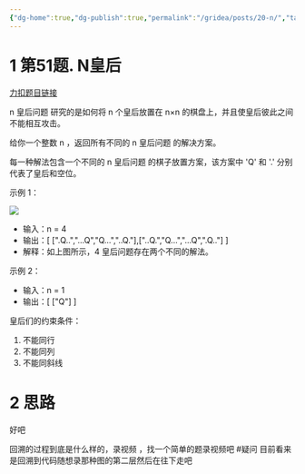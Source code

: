```yaml
---
{"dg-home":true,"dg-publish":true,"permalink":"/gridea/posts/20-n/","tags":"gardenEntry","dgHomeLink":true,"dgPassFrontmatter":true}
---
```



# 1 第51题. N皇后

[力扣题目链接](https://leetcode-cn.com/problems/n-queens/)

n 皇后问题 研究的是如何将 n 个皇后放置在 n×n 的棋盘上，并且使皇后彼此之间不能相互攻击。

给你一个整数 n ，返回所有不同的 n 皇后问题 的解决方案。

每一种解法包含一个不同的 n 皇后问题 的棋子放置方案，该方案中 'Q' 和 '.' 分别代表了皇后和空位。

示例 1：

![](https://code-thinking-1253855093.file.myqcloud.com/pics/20211020232201.png)

-   输入：n = 4
-   输出：[ [".Q..","...Q","Q...","..Q."],["..Q.","Q...","...Q",".Q.."] ]
-   解释：如上图所示，4 皇后问题存在两个不同的解法。

示例 2：

-   输入：n = 1
-   输出：[ ["Q"] ]

皇后们的约束条件：
1.  不能同行
2.  不能同列
3.  不能同斜线


# 2 思路

好吧

<style>
.container {font-family: sans-serif; text-align: center;}
.button-wrapper button {z-index: 1;height: 40px; width: 100px; margin: 10px;padding: 5px;}
.excalidraw .App-menu_top .buttonList { display: flex;}
.excalidraw-wrapper { height: 800px; margin: 50px; position: relative;}
:root[dir="ltr"] .excalidraw .layer-ui__wrapper .zen-mode-transition.App-menu_bottom--transition-left {transform: none;}
</style><script src="https://unpkg.com/react@17/umd/react.production.min.js"></script><script src="https://unpkg.com/react-dom@17/umd/react-dom.production.min.js"></script><script type="text/javascript" src="https://unpkg.com/@excalidraw/excalidraw/dist/excalidraw.production.min.js"></script><div id="20N皇后_2022-05-25_10.54.39.excalidraw.md1"></div><script>(function(){const InitialData={"type":"excalidraw","version":2,"source":"https://excalidraw.com","elements":[{"type":"text","version":230,"versionNonce":2017207016,"isDeleted":false,"id":"mpJn2ZKF","fillStyle":"hachure","strokeWidth":1,"strokeStyle":"solid","roughness":1,"opacity":100,"angle":0,"x":-153.78125,"y":385.53971354166674,"strokeColor":"#5c940d","backgroundColor":"transparent","width":627,"height":42,"seed":63735,"groupIds":[],"strokeSharpness":"sharp","boundElements":[],"updated":1653448696935,"link":null,"locked":false,"fontSize":14.806069428066037,"fontFamily":1,"text":"n 皇后问题 研究的是如何将 n 个皇后放置在 n×n 的棋盘上，并且使皇后彼此之间不能相互攻击\n3皇后无解","rawText":"n 皇后问题 研究的是如何将 n 个皇后放置在 n×n 的棋盘上，并且使皇后彼此之间不能相互攻击\n3皇后无解","baseline":37,"textAlign":"left","verticalAlign":"top","containerId":null,"originalText":"n 皇后问题 研究的是如何将 n 个皇后放置在 n×n 的棋盘上，并且使皇后彼此之间不能相互攻击\n3皇后无解"},{"type":"image","version":198,"versionNonce":1396301720,"isDeleted":false,"id":"yQNRJiYy6oKAliYlOg653","fillStyle":"hachure","strokeWidth":1,"strokeStyle":"solid","roughness":1,"opacity":100,"angle":0,"x":-120.65677654780586,"y":-64.23795572916657,"strokeColor":"transparent","backgroundColor":"transparent","width":526.3884943181818,"height":432.808317550505,"seed":959834008,"groupIds":[],"strokeSharpness":"round","boundElements":[],"updated":1653448696935,"link":null,"locked":false,"status":"pending","fileId":"75a4db99ba9aa89d4474fe6c131e1613e28952cb","scale":[1,1]},{"type":"text","version":433,"versionNonce":2106033640,"isDeleted":false,"id":"2zSeH7kq","fillStyle":"hachure","strokeWidth":1,"strokeStyle":"solid","roughness":1,"opacity":100,"angle":0,"x":89.40056818181796,"y":219.93927556818187,"strokeColor":"#5c940d","backgroundColor":"transparent","width":56,"height":16,"seed":249226648,"groupIds":[],"strokeSharpness":"sharp","boundElements":[],"updated":1653448696935,"link":null,"locked":false,"fontSize":11.003211454175904,"fontFamily":1,"text":"不能同斜线","rawText":"不能同斜线","baseline":12,"textAlign":"left","verticalAlign":"top","containerId":null,"originalText":"不能同斜线"},{"type":"text","version":304,"versionNonce":621423768,"isDeleted":false,"id":"NigxUcih","fillStyle":"hachure","strokeWidth":1,"strokeStyle":"solid","roughness":1,"opacity":100,"angle":0,"x":27.64559659090901,"y":220.41051136363632,"strokeColor":"#5c940d","backgroundColor":"transparent","width":44,"height":16,"seed":1643019496,"groupIds":[],"strokeSharpness":"sharp","boundElements":[],"updated":1653448696935,"link":null,"locked":false,"fontSize":10.716630863522154,"fontFamily":1,"text":"不能同列","rawText":"不能同列","baseline":12,"textAlign":"left","verticalAlign":"top","containerId":null,"originalText":"不能同列"},{"type":"image","version":580,"versionNonce":688888728,"isDeleted":false,"id":"An4nD0itU0w3m-CC7RmGX","fillStyle":"hachure","strokeWidth":1,"strokeStyle":"solid","roughness":1,"opacity":100,"angle":0,"x":-471.6441532877184,"y":485.46857032940983,"strokeColor":"transparent","backgroundColor":"transparent","width":729.3135707868483,"height":168.14017568946525,"seed":918042600,"groupIds":["vFyiywsz_RCtHtQpX1Z7O","5XrD2QlcNJ3PJ0ETQ1Afe"],"strokeSharpness":"round","boundElements":[],"updated":1653449901686,"link":null,"locked":false,"status":"pending","fileId":"23cbc380621063a7687e3ddac3ed116bbdd4e1a3","scale":[1,1]},{"type":"text","version":313,"versionNonce":1710983656,"isDeleted":false,"id":"Ki0h6og7","fillStyle":"hachure","strokeWidth":1,"strokeStyle":"solid","roughness":1,"opacity":100,"angle":0,"x":-292.94541674974005,"y":516.9622371748773,"strokeColor":"#a61e4d","backgroundColor":"transparent","width":12,"height":20,"seed":523004824,"groupIds":["vFyiywsz_RCtHtQpX1Z7O","5XrD2QlcNJ3PJ0ETQ1Afe"],"strokeSharpness":"sharp","boundElements":[],"updated":1653449901686,"link":null,"locked":false,"fontSize":15.51731001674146,"fontFamily":1,"text":"3","rawText":"3","baseline":14,"textAlign":"left","verticalAlign":"top","containerId":null,"originalText":"3"},{"type":"text","version":297,"versionNonce":818440344,"isDeleted":false,"id":"7N7J026G","fillStyle":"hachure","strokeWidth":1,"strokeStyle":"solid","roughness":1,"opacity":100,"angle":0,"x":-330.3418032655839,"y":517.6345069980454,"strokeColor":"#5c940d","backgroundColor":"transparent","width":9,"height":20,"seed":58612200,"groupIds":["vFyiywsz_RCtHtQpX1Z7O","5XrD2QlcNJ3PJ0ETQ1Afe"],"strokeSharpness":"sharp","boundElements":[],"updated":1653449901686,"link":null,"locked":false,"fontSize":15.517310016741458,"fontFamily":1,"text":"","rawText":"","baseline":14,"textAlign":"left","verticalAlign":"top","containerId":null,"originalText":""},{"type":"text","version":361,"versionNonce":1824656616,"isDeleted":false,"id":"3VOBIZio","fillStyle":"hachure","strokeWidth":1,"strokeStyle":"solid","roughness":1,"opacity":100,"angle":0,"x":-333.8023397323855,"y":514.8985892340847,"strokeColor":"#2b8a3e","backgroundColor":"transparent","width":12,"height":20,"seed":894055832,"groupIds":["vFyiywsz_RCtHtQpX1Z7O","5XrD2QlcNJ3PJ0ETQ1Afe"],"strokeSharpness":"sharp","boundElements":[],"updated":1653449901686,"link":null,"locked":false,"fontSize":15.51731001674146,"fontFamily":1,"text":"2","rawText":"2","baseline":14,"textAlign":"left","verticalAlign":"top","containerId":null,"originalText":"2"},{"type":"text","version":364,"versionNonce":1105171864,"isDeleted":false,"id":"VYyo8Rf6","fillStyle":"hachure","strokeWidth":1,"strokeStyle":"solid","roughness":1,"opacity":100,"angle":0,"x":-178.89924957591575,"y":516.9594819706841,"strokeColor":"#a61e4d","backgroundColor":"transparent","width":12,"height":20,"seed":1215948264,"groupIds":["vFyiywsz_RCtHtQpX1Z7O","5XrD2QlcNJ3PJ0ETQ1Afe"],"strokeSharpness":"sharp","boundElements":[],"updated":1653449901686,"link":null,"locked":false,"fontSize":15.51731001674146,"fontFamily":1,"text":"3","rawText":"3","baseline":14,"textAlign":"left","verticalAlign":"top","containerId":null,"originalText":"3"},{"type":"text","version":406,"versionNonce":2109747176,"isDeleted":false,"id":"CEDGUpIj","fillStyle":"hachure","strokeWidth":1,"strokeStyle":"solid","roughness":1,"opacity":100,"angle":0,"x":-224.52543101718663,"y":513.8157939861129,"strokeColor":"#2b8a3e","backgroundColor":"transparent","width":12,"height":20,"seed":1168841192,"groupIds":["vFyiywsz_RCtHtQpX1Z7O","5XrD2QlcNJ3PJ0ETQ1Afe"],"strokeSharpness":"sharp","boundElements":[],"updated":1653449901686,"link":null,"locked":false,"fontSize":15.51731001674146,"fontFamily":1,"text":"2","rawText":"2","baseline":14,"textAlign":"left","verticalAlign":"top","containerId":null,"originalText":"2"},{"type":"image","version":632,"versionNonce":1636377240,"isDeleted":false,"id":"eIQ0finV1-ed27QVHAsbn","fillStyle":"hachure","strokeWidth":1,"strokeStyle":"solid","roughness":1,"opacity":100,"angle":0,"x":-473.18421666617337,"y":628.789225131197,"strokeColor":"transparent","backgroundColor":"transparent","width":732.313988153367,"height":148.49700315332163,"seed":1082210200,"groupIds":["vFyiywsz_RCtHtQpX1Z7O","5XrD2QlcNJ3PJ0ETQ1Afe"],"strokeSharpness":"round","boundElements":[],"updated":1653449901686,"link":null,"locked":false,"status":"pending","fileId":"0208322b61112d2de31b2ec65df386a58024c3c3","scale":[1,1]},{"type":"text","version":383,"versionNonce":822211304,"isDeleted":false,"id":"TPBbxZQf","fillStyle":"hachure","strokeWidth":1,"strokeStyle":"solid","roughness":1,"opacity":100,"angle":0,"x":-306.10381277630626,"y":657.9490205512699,"strokeColor":"#a61e4d","backgroundColor":"transparent","width":12,"height":20,"seed":783691928,"groupIds":["vFyiywsz_RCtHtQpX1Z7O","5XrD2QlcNJ3PJ0ETQ1Afe"],"strokeSharpness":"sharp","boundElements":[],"updated":1653449901686,"link":null,"locked":false,"fontSize":15.51731001674146,"fontFamily":1,"text":"3","rawText":"3","baseline":14,"textAlign":"left","verticalAlign":"top","containerId":null,"originalText":"3"},{"type":"text","version":424,"versionNonce":1316556696,"isDeleted":false,"id":"rWq7M6mi","fillStyle":"hachure","strokeWidth":1,"strokeStyle":"solid","roughness":1,"opacity":100,"angle":0,"x":-194.55546780406996,"y":659.7369184723815,"strokeColor":"#a61e4d","backgroundColor":"transparent","width":12,"height":20,"seed":1475682200,"groupIds":["vFyiywsz_RCtHtQpX1Z7O","5XrD2QlcNJ3PJ0ETQ1Afe"],"strokeSharpness":"sharp","boundElements":[],"updated":1653449901686,"link":null,"locked":false,"fontSize":15.51731001674146,"fontFamily":1,"text":"3","rawText":"3","baseline":14,"textAlign":"left","verticalAlign":"top","containerId":null,"originalText":"3"},{"type":"text","version":457,"versionNonce":1024677352,"isDeleted":false,"id":"hBFei9sL","fillStyle":"hachure","strokeWidth":1,"strokeStyle":"solid","roughness":1,"opacity":100,"angle":0,"x":-237.8822017456714,"y":658.4337068889441,"strokeColor":"#d9480f","backgroundColor":"transparent","width":11,"height":20,"seed":2013567464,"groupIds":["vFyiywsz_RCtHtQpX1Z7O","5XrD2QlcNJ3PJ0ETQ1Afe"],"strokeSharpness":"sharp","boundElements":[],"updated":1653449901686,"link":null,"locked":false,"fontSize":15.517310016741462,"fontFamily":1,"text":"4","rawText":"4","baseline":14,"textAlign":"left","verticalAlign":"top","containerId":null,"originalText":"4"},{"type":"text","version":413,"versionNonce":1357077656,"isDeleted":false,"id":"teP1XfLG","fillStyle":"hachure","strokeWidth":1,"strokeStyle":"solid","roughness":1,"opacity":100,"angle":0,"x":-353.6836635909858,"y":658.9542108811303,"strokeColor":"#d9480f","backgroundColor":"transparent","width":12,"height":20,"seed":836237464,"groupIds":["vFyiywsz_RCtHtQpX1Z7O","5XrD2QlcNJ3PJ0ETQ1Afe"],"strokeSharpness":"sharp","boundElements":[],"updated":1653449901686,"link":null,"locked":false,"fontSize":15.51731001674146,"fontFamily":1,"text":"2","rawText":"2","baseline":14,"textAlign":"left","verticalAlign":"top","containerId":null,"originalText":"2"},{"type":"rectangle","version":414,"versionNonce":654334184,"isDeleted":false,"id":"QYPBl6Sc0xr1jXjpwJXdu","fillStyle":"hachure","strokeWidth":1,"strokeStyle":"solid","roughness":1,"opacity":100,"angle":0,"x":-374.70786700523183,"y":852.0118705068799,"strokeColor":"#5c940d","backgroundColor":"transparent","width":305.6331749077161,"height":178.23864472501256,"seed":1766437864,"groupIds":["-NPiIEh608_TOq9lqvzBY","5XrD2QlcNJ3PJ0ETQ1Afe"],"strokeSharpness":"sharp","boundElements":[],"updated":1653449901686,"link":null,"locked":false},{"type":"line","version":283,"versionNonce":175901080,"isDeleted":false,"id":"CjMgc02iP_DHWk_NMurOP","fillStyle":"hachure","strokeWidth":1,"strokeStyle":"solid","roughness":1,"opacity":100,"angle":0,"x":-370.41913127823454,"y":905.2830756110102,"strokeColor":"#5c940d","backgroundColor":"transparent","width":298.2036264368008,"height":1.3205979775835703,"seed":1393156584,"groupIds":["-NPiIEh608_TOq9lqvzBY","5XrD2QlcNJ3PJ0ETQ1Afe"],"strokeSharpness":"round","boundElements":[],"updated":1653449901686,"link":null,"locked":false,"startBinding":null,"endBinding":null,"lastCommittedPoint":null,"startArrowhead":null,"endArrowhead":null,"points":[[0,0],[298.2036264368008,1.3205979775835703]]},{"type":"line","version":365,"versionNonce":1918172136,"isDeleted":false,"id":"6ef1zj_Gr18pC7-mvv4Th","fillStyle":"hachure","strokeWidth":1,"strokeStyle":"solid","roughness":1,"opacity":100,"angle":0,"x":-300.15034994870456,"y":857.5978903598628,"strokeColor":"#5c940d","backgroundColor":"transparent","width":0.7816789831112428,"height":168.10721544491452,"seed":1404051688,"groupIds":["-NPiIEh608_TOq9lqvzBY","5XrD2QlcNJ3PJ0ETQ1Afe"],"strokeSharpness":"round","boundElements":[],"updated":1653449901686,"link":null,"locked":false,"startBinding":null,"endBinding":null,"lastCommittedPoint":null,"startArrowhead":null,"endArrowhead":null,"points":[[0,0],[0.7816789831112428,168.10721544491452]]},{"type":"text","version":312,"versionNonce":1182209688,"isDeleted":false,"id":"iDXOPlSi","fillStyle":"hachure","strokeWidth":1,"strokeStyle":"solid","roughness":1,"opacity":100,"angle":0,"x":-459.5724145833623,"y":871.4562800976723,"strokeColor":"#5c940d","backgroundColor":"transparent","width":71,"height":25,"seed":224921320,"groupIds":["-NPiIEh608_TOq9lqvzBY","5XrD2QlcNJ3PJ0ETQ1Afe"],"strokeSharpness":"sharp","boundElements":[],"updated":1653449901686,"link":null,"locked":false,"fontSize":20.01076541595276,"fontFamily":1,"text":"row = 1","rawText":"row = 1","baseline":18,"textAlign":"left","verticalAlign":"top","containerId":null,"originalText":"row = 1"},{"type":"text","version":430,"versionNonce":1360871144,"isDeleted":false,"id":"rIOjefhT","fillStyle":"hachure","strokeWidth":1,"strokeStyle":"solid","roughness":1,"opacity":100,"angle":0,"x":-370.8066204806016,"y":1040.0448468983736,"strokeColor":"#5c940d","backgroundColor":"transparent","width":53,"height":21,"seed":1753355928,"groupIds":["-NPiIEh608_TOq9lqvzBY","5XrD2QlcNJ3PJ0ETQ1Afe"],"strokeSharpness":"sharp","boundElements":[],"updated":1653449901686,"link":null,"locked":false,"fontSize":16.099133059184886,"fontFamily":1,"text":"col = 1","rawText":"col = 1","baseline":15,"textAlign":"left","verticalAlign":"top","containerId":null,"originalText":"col = 1"},{"type":"text","version":451,"versionNonce":1233683352,"isDeleted":false,"id":"XU8DEhR4","fillStyle":"hachure","strokeWidth":1,"strokeStyle":"solid","roughness":1,"opacity":100,"angle":0,"x":-293.5740196555724,"y":1042.162463409009,"strokeColor":"#5c940d","backgroundColor":"transparent","width":60,"height":21,"seed":306767080,"groupIds":["-NPiIEh608_TOq9lqvzBY","5XrD2QlcNJ3PJ0ETQ1Afe"],"strokeSharpness":"sharp","boundElements":[],"updated":1653449901686,"link":null,"locked":false,"fontSize":16.1120156276404,"fontFamily":1,"text":"col = 2","rawText":"col = 2","baseline":15,"textAlign":"left","verticalAlign":"top","containerId":null,"originalText":"col = 2"},{"type":"text","version":341,"versionNonce":1407525352,"isDeleted":false,"id":"d9WGRUQ3","fillStyle":"hachure","strokeWidth":1,"strokeStyle":"solid","roughness":1,"opacity":100,"angle":0,"x":-470.87465975171233,"y":922.662805519318,"strokeColor":"#5c940d","backgroundColor":"transparent","width":80,"height":25,"seed":1997460632,"groupIds":["-NPiIEh608_TOq9lqvzBY","5XrD2QlcNJ3PJ0ETQ1Afe"],"strokeSharpness":"sharp","boundElements":[],"updated":1653449901686,"link":null,"locked":false,"fontSize":20.010765415952765,"fontFamily":1,"text":"row = 2","rawText":"row = 2","baseline":18,"textAlign":"left","verticalAlign":"top","containerId":null,"originalText":"row = 2"},{"type":"line","version":447,"versionNonce":568610968,"isDeleted":false,"id":"BJTSg3WUIa9BhkG02p3Yz","fillStyle":"hachure","strokeWidth":1,"strokeStyle":"solid","roughness":1,"opacity":100,"angle":0,"x":-211.00385017299402,"y":860.0561056948302,"strokeColor":"#5c940d","backgroundColor":"transparent","width":3.173764585718409,"height":165.90407816501514,"seed":1675787752,"groupIds":["-NPiIEh608_TOq9lqvzBY","5XrD2QlcNJ3PJ0ETQ1Afe"],"strokeSharpness":"round","boundElements":[],"updated":1653449901686,"link":null,"locked":false,"startBinding":null,"endBinding":null,"lastCommittedPoint":null,"startArrowhead":null,"endArrowhead":null,"points":[[0,0],[-3.173764585718409,165.90407816501514]]},{"type":"line","version":430,"versionNonce":431531240,"isDeleted":false,"id":"k_qE190jLqElAK2ItToFj","fillStyle":"hachure","strokeWidth":1,"strokeStyle":"solid","roughness":1,"opacity":100,"angle":0,"x":-136.02851293499907,"y":860.602994436457,"strokeColor":"#5c940d","backgroundColor":"transparent","width":1.2401343090686827,"height":166.2666887023622,"seed":1369363352,"groupIds":["-NPiIEh608_TOq9lqvzBY","5XrD2QlcNJ3PJ0ETQ1Afe"],"strokeSharpness":"round","boundElements":[],"updated":1653449901686,"link":null,"locked":false,"startBinding":null,"endBinding":null,"lastCommittedPoint":null,"startArrowhead":null,"endArrowhead":null,"points":[[0,0],[1.2401343090686827,166.2666887023622]]},{"type":"line","version":338,"versionNonce":2000584088,"isDeleted":false,"id":"fHkVUpEL_hUczZKnAfdkn","fillStyle":"hachure","strokeWidth":1,"strokeStyle":"solid","roughness":1,"opacity":100,"angle":0,"x":-370.87335126364167,"y":951.1815066920756,"strokeColor":"#5c940d","backgroundColor":"transparent","width":298.2036264368008,"height":1.3205979775835703,"seed":367092888,"groupIds":["-NPiIEh608_TOq9lqvzBY","5XrD2QlcNJ3PJ0ETQ1Afe"],"strokeSharpness":"round","boundElements":[],"updated":1653449901686,"link":null,"locked":false,"startBinding":null,"endBinding":null,"lastCommittedPoint":null,"startArrowhead":null,"endArrowhead":null,"points":[[0,0],[298.2036264368008,1.3205979775835703]]},{"type":"line","version":377,"versionNonce":2344936,"isDeleted":false,"id":"rk-GExv4eL5rt1O0gF2oA","fillStyle":"hachure","strokeWidth":1,"strokeStyle":"solid","roughness":1,"opacity":100,"angle":0,"x":-371.54200969956867,"y":992.2511344074,"strokeColor":"#5c940d","backgroundColor":"transparent","width":298.2036264368008,"height":1.3205979775835703,"seed":1484623080,"groupIds":["-NPiIEh608_TOq9lqvzBY","5XrD2QlcNJ3PJ0ETQ1Afe"],"strokeSharpness":"round","boundElements":[],"updated":1653449901686,"link":null,"locked":false,"startBinding":null,"endBinding":null,"lastCommittedPoint":null,"startArrowhead":null,"endArrowhead":null,"points":[[0,0],[298.2036264368008,1.3205979775835703]]},{"type":"text","version":122,"versionNonce":1523255960,"isDeleted":false,"id":"L66Fs0Gm","fillStyle":"hachure","strokeWidth":1,"strokeStyle":"solid","roughness":1,"opacity":100,"angle":0,"x":-183.08193020640135,"y":962.0619608051727,"strokeColor":"#a61e4d","backgroundColor":"transparent","width":34,"height":25,"seed":970925288,"groupIds":["-NPiIEh608_TOq9lqvzBY","5XrD2QlcNJ3PJ0ETQ1Afe"],"strokeSharpness":"sharp","boundElements":[],"updated":1653449901686,"link":null,"locked":false,"fontSize":20.010765415952775,"fontFamily":1,"text":"3,3","rawText":"3,3","baseline":18,"textAlign":"left","verticalAlign":"top","containerId":null,"originalText":"3,3"},{"type":"text","version":112,"versionNonce":1395821288,"isDeleted":false,"id":"McaOt079","fillStyle":"hachure","strokeWidth":1,"strokeStyle":"solid","roughness":1,"opacity":100,"angle":0,"x":-260.962370086978,"y":917.0377386192788,"strokeColor":"#2b8a3e","backgroundColor":"transparent","width":35,"height":25,"seed":703399400,"groupIds":["-NPiIEh608_TOq9lqvzBY","5XrD2QlcNJ3PJ0ETQ1Afe"],"strokeSharpness":"sharp","boundElements":[],"updated":1653449901686,"link":null,"locked":false,"fontSize":20.010765415952765,"fontFamily":1,"text":"2,2","rawText":"2,2","baseline":18,"textAlign":"left","verticalAlign":"top","containerId":null,"originalText":"2,2"},{"type":"text","version":112,"versionNonce":389937048,"isDeleted":false,"id":"2j1mpUxN","fillStyle":"hachure","strokeWidth":1,"strokeStyle":"solid","roughness":1,"opacity":100,"angle":0,"x":-105.87893811334396,"y":917.0377386192797,"strokeColor":"#d9480f","backgroundColor":"transparent","width":33,"height":25,"seed":1777692824,"groupIds":["-NPiIEh608_TOq9lqvzBY","5XrD2QlcNJ3PJ0ETQ1Afe"],"strokeSharpness":"sharp","boundElements":[],"updated":1653449901686,"link":null,"locked":false,"fontSize":20.010765415952765,"fontFamily":1,"text":"2,4","rawText":"2,4","baseline":18,"textAlign":"left","verticalAlign":"top","containerId":null,"originalText":"2,4"},{"type":"line","version":283,"versionNonce":2104552936,"isDeleted":false,"id":"fMugQeb5uqCAPP9p9kLLW","fillStyle":"hachure","strokeWidth":1,"strokeStyle":"solid","roughness":1,"opacity":100,"angle":0,"x":-379.36342828230795,"y":848.1216656069604,"strokeColor":"#2b8a3e","backgroundColor":"transparent","width":433.1008386583903,"height":258.0880652817267,"seed":891991784,"groupIds":["-NPiIEh608_TOq9lqvzBY","5XrD2QlcNJ3PJ0ETQ1Afe"],"strokeSharpness":"round","boundElements":[],"updated":1653449901686,"link":null,"locked":false,"startBinding":null,"endBinding":null,"lastCommittedPoint":null,"startArrowhead":null,"endArrowhead":null,"points":[[0,0],[433.1008386583903,258.0880652817267]]},{"type":"line","version":274,"versionNonce":13321368,"isDeleted":false,"id":"0qOLDK41E90T2ZzZnZI6P","fillStyle":"hachure","strokeWidth":1,"strokeStyle":"solid","roughness":1,"opacity":100,"angle":0,"x":-43.28524962295592,"y":894.2202921200927,"strokeColor":"#d9480f","backgroundColor":"transparent","width":273.17475496911436,"height":150.3793974950568,"seed":864250520,"groupIds":["-NPiIEh608_TOq9lqvzBY","5XrD2QlcNJ3PJ0ETQ1Afe"],"strokeSharpness":"round","boundElements":[],"updated":1653449901686,"link":null,"locked":false,"startBinding":null,"endBinding":null,"lastCommittedPoint":null,"startArrowhead":null,"endArrowhead":null,"points":[[0,0],[-273.17475496911436,150.3793974950568]]},{"type":"text","version":120,"versionNonce":938143976,"isDeleted":false,"id":"12x4zPfk","fillStyle":"hachure","strokeWidth":1,"strokeStyle":"solid","roughness":1,"opacity":100,"angle":0,"x":-60.522505954724465,"y":871.2448737513923,"strokeColor":"#d9480f","backgroundColor":"transparent","width":41,"height":25,"seed":923297512,"groupIds":["-NPiIEh608_TOq9lqvzBY","5XrD2QlcNJ3PJ0ETQ1Afe"],"strokeSharpness":"sharp","boundElements":[],"updated":1653449901686,"link":null,"locked":false,"fontSize":20.01076541595276,"fontFamily":1,"text":"135°","rawText":"135°","baseline":18,"textAlign":"left","verticalAlign":"top","containerId":null,"originalText":"135°"},{"type":"text","version":81,"versionNonce":1160180120,"isDeleted":false,"id":"6mVNR7bw","fillStyle":"hachure","strokeWidth":1,"strokeStyle":"solid","roughness":1,"opacity":100,"angle":0,"x":-390.79275455447316,"y":825.4736197775758,"strokeColor":"#2b8a3e","backgroundColor":"transparent","width":35,"height":25,"seed":933464040,"groupIds":["-NPiIEh608_TOq9lqvzBY","5XrD2QlcNJ3PJ0ETQ1Afe"],"strokeSharpness":"sharp","boundElements":[],"updated":1653449901686,"link":null,"locked":false,"fontSize":20,"fontFamily":1,"text":"45°","rawText":"45°","baseline":18,"textAlign":"left","verticalAlign":"top","containerId":null,"originalText":"45°"},{"type":"text","version":285,"versionNonce":975999976,"isDeleted":false,"id":"lUv5OfF2","fillStyle":"hachure","strokeWidth":1,"strokeStyle":"solid","roughness":1,"opacity":100,"angle":0,"x":-41.13129622113968,"y":939.8095572775761,"strokeColor":"#000000","backgroundColor":"transparent","width":400,"height":57,"seed":650358424,"groupIds":["-NPiIEh608_TOq9lqvzBY","5XrD2QlcNJ3PJ0ETQ1Afe"],"strokeSharpness":"sharp","boundElements":[],"updated":1653449901686,"link":null,"locked":false,"fontSize":20,"fontFamily":1,"text":"只检查上一层的就行，因为开始填充每一层，\n只用考虑上一层，下一层也是这样","rawText":"只检查上一层的就行，因为开始填充每一层，\n只用考虑上一层，下一层也是这样","baseline":50,"textAlign":"left","verticalAlign":"top","containerId":null,"originalText":"只检查上一层的就行，因为开始填充每一层，\n只用考虑上一层，下一层也是这样"},{"type":"text","version":54,"versionNonce":998571672,"isDeleted":false,"id":"fGkdhCOi","fillStyle":"hachure","strokeWidth":1,"strokeStyle":"solid","roughness":1,"opacity":100,"angle":0,"x":-401.5045601100287,"y":1084.627265610909,"strokeColor":"#2b8a3e","backgroundColor":"transparent","width":11,"height":25,"seed":607386520,"groupIds":["5XrD2QlcNJ3PJ0ETQ1Afe"],"strokeSharpness":"sharp","boundElements":[],"updated":1653449901686,"link":null,"locked":false,"fontSize":20,"fontFamily":1,"text":"","rawText":"","baseline":18,"textAlign":"left","verticalAlign":"top","containerId":null,"originalText":""},{"type":"text","version":69,"versionNonce":1782699752,"isDeleted":false,"id":"5uRildXK","fillStyle":"hachure","strokeWidth":1,"strokeStyle":"solid","roughness":1,"opacity":100,"angle":0,"x":-344.8856364989176,"y":868.2817794997981,"strokeColor":"#000000","backgroundColor":"transparent","width":17,"height":25,"seed":1142490520,"groupIds":["5XrD2QlcNJ3PJ0ETQ1Afe"],"strokeSharpness":"sharp","boundElements":[{"id":"mSr7A8FNSnYc8rgEYszwM","type":"arrow"}],"updated":1653449901686,"link":null,"locked":false,"fontSize":20,"fontFamily":1,"text":"1,1","rawText":"1,1","baseline":18,"textAlign":"left","verticalAlign":"top","containerId":null,"originalText":"1,1"},{"type":"arrow","version":467,"versionNonce":862937064,"isDeleted":false,"id":"mSr7A8FNSnYc8rgEYszwM","fillStyle":"hachure","strokeWidth":1,"strokeStyle":"solid","roughness":1,"opacity":100,"angle":0,"x":28.11797077915128,"y":559.1343504347798,"strokeColor":"#000000","backgroundColor":"transparent","width":354.48364200029107,"height":313.28197767612926,"seed":667595928,"groupIds":["5XrD2QlcNJ3PJ0ETQ1Afe"],"strokeSharpness":"round","boundElements":[],"updated":1653449901814,"link":null,"locked":false,"startBinding":null,"endBinding":{"elementId":"5uRildXK","focus":0.024479880854919554,"gap":1.5199652777778283},"lastCommittedPoint":null,"startArrowhead":null,"endArrowhead":"arrow","points":[[0,0],[-354.48364200029107,313.28197767612926]]},{"type":"text","version":242,"versionNonce":1251489944,"isDeleted":false,"id":"FSHR6zDI","fillStyle":"hachure","strokeWidth":1,"strokeStyle":"solid","roughness":1,"opacity":100,"angle":0,"x":-233.414282332251,"y":785.9206683886869,"strokeColor":"#000000","backgroundColor":"transparent","width":223,"height":24,"seed":568274328,"groupIds":["5XrD2QlcNJ3PJ0ETQ1Afe"],"strokeSharpness":"sharp","boundElements":[],"updated":1653449901686,"link":null,"locked":false,"fontSize":16.494295634920643,"fontFamily":1,"text":"这个地方也不行，也就是i--,j--","rawText":"这个地方也不行，也就是i--,j--","baseline":18,"textAlign":"left","verticalAlign":"top","containerId":null,"originalText":"这个地方也不行，也就是i--,j--"},{"type":"freedraw","version":188,"versionNonce":1956068584,"isDeleted":false,"id":"jbWbxD2yiYvM0ONOuxZ-U","fillStyle":"hachure","strokeWidth":1,"strokeStyle":"solid","roughness":1,"opacity":100,"angle":0,"x":23.456377389971294,"y":553.9180642220201,"strokeColor":"#000000","backgroundColor":"transparent","width":89.44878472222217,"height":35.993923611111086,"seed":981527704,"groupIds":["5XrD2QlcNJ3PJ0ETQ1Afe"],"strokeSharpness":"round","boundElements":[],"updated":1653449901686,"link":null,"locked":false,"points":[[0,0],[0.5078125,0],[7.491319444444457,0],[24.48784722222217,0],[38.984375,0],[53.480902777777715,0],[60.46440972222217,0],[63.71961805555554,0],[65.24305555555554,0],[66.76649305555554,0],[68.28993055555554,0],[69.30555555555554,0],[70.32118055555554,0],[71.84461805555554,0],[72.86024305555554,0],[75.09982638888891,-0.7508680555555429],[75.60763888888891,-0.7508680555555429],[76.11545138888891,-0.7508680555555429],[77.13107638888891,-0.7508680555555429],[77.63888888888891,-0.7508680555555429],[78.65451388888891,-1.7751736111110858],[80.17795138888891,-1.7751736111110858],[80.68576388888891,-2.795138888888914],[81.19357638888891,-3.3072916666666288],[82.20920138888891,-3.3072916666666288],[83.22482638888891,-3.819444444444457],[83.73263888888891,-4.331597222222172],[85.97222222222217,-5.828993055555543],[86.48003472222217,-6.341145833333371],[86.98784722222217,-6.853298611111086],[87.49565972222217,-7.365451388888914],[87.49565972222217,-7.877604166666629],[87.49565972222217,-8.389756944444457],[89.01909722222217,-9.921875],[89.01909722222217,-10.946180555555543],[89.01909722222217,-11.970486111111086],[89.01909722222217,-13.502604166666629],[89.01909722222217,-14.526909722222172],[89.01909722222217,-16.05902777777777],[89.01909722222217,-17.083333333333314],[89.01909722222217,-19.83940972222217],[89.01909722222217,-21.37152777777777],[89.01909722222217,-22.395833333333314],[88.50694444444446,-23.420138888888914],[88.50694444444446,-24.444444444444457],[88.50694444444446,-26.48871527777777],[88.50694444444446,-27.000868055555543],[87.48697916666663,-27.513020833333314],[86.97482638888891,-28.025173611111086],[86.46267361111109,-28.537326388888914],[85.44270833333337,-28.537326388888914],[84.42274305555554,-29.55729166666663],[83.91059027777783,-30.069444444444457],[81.87065972222217,-30.069444444444457],[80.33854166666663,-30.069444444444457],[78.80642361111109,-31.09375],[77.78645833333337,-31.09375],[75.74652777777783,-31.09375],[72.48263888888891,-31.09375],[68.19878472222217,-31.09375],[65.44270833333337,-31.09375],[63.40277777777783,-31.09375],[60.138888888888914,-31.09375],[56.875,-31.09375],[55.34288194444446,-31.09375],[52.07899305555554,-31.09375],[50.0390625,-31.09375],[48.50694444444446,-31.09375],[46.974826388888914,-31.09375],[44.93489583333337,-31.09375],[42.890625,-31.09375],[41.35850694444446,-31.09375],[39.318576388888914,-31.09375],[37.78645833333337,-31.09375],[36.762152777777715,-31.09375],[35.23003472222217,-31.09375],[32.47395833333337,-31.09375],[30.941840277777715,-31.09375],[29.40972222222217,-31.09375],[28.38541666666663,-31.09375],[26.853298611111086,-31.09375],[25.321180555555543,-31.09375],[23.27690972222217,-31.09375],[21.74479166666663,-31.09375],[19.704861111111086,-31.09375],[18.172743055555543,-31.09375],[16.640625,-31.09375],[15.616319444444457,-31.09375],[14.084201388888914,-31.09375],[12.552083333333371,-31.09375],[11.532118055555543,-31.09375],[11.019965277777715,-31.09375],[9.995659722222172,-31.09375],[8.971354166666629,-30.5859375],[7.947048611111086,-30.5859375],[5.394965277777715,-30.078125],[4.8828125,-29.5703125],[2.638888888888914,-28.077256944444457],[2.126736111111086,-27.569444444444457],[1.6145833333333712,-27.061631944444457],[1.102430555555543,-26.046006944444457],[1.102430555555543,-25.030381944444457],[0.08246527777771462,-22.999131944444457],[-0.4296875,-21.983506944444457],[-0.4296875,-20.460069444444457],[-0.4296875,-19.444444444444457],[-0.4296875,-18.428819444444457],[-0.4296875,-16.905381944444457],[-0.4296875,-15.889756944444457],[-0.4296875,-15.381944444444457],[-0.4296875,-14.874131944444457],[-0.4296875,-14.366319444444457],[-0.4296875,-13.350694444444457],[0.078125,-12.335069444444457],[0.078125,-10.811631944444457],[1.09375,-9.796006944444457],[1.6015625,-9.288194444444457],[2.6171875,-7.764756944444457],[2.6171875,-7.256944444444457],[3.6328125,-6.241319444444457],[4.140625,-5.225694444444457],[4.140625,-4.210069444444457],[4.6484375,-3.702256944444457],[5.15625,-2.686631944444457],[6.171875,-2.178819444444457],[6.6796875,-1.671006944444457],[7.1875,-1.163194444444457],[9.427083333333371,0.32986111111108585],[9.934895833333371,0.8376736111110858],[10.442708333333371,0.8376736111110858],[12.473958333333371,1.3454861111110858],[13.489583333333371,2.868923611111086],[15.520833333333371,3.884548611111086],[16.02864583333337,4.900173611111086],[16.02864583333337,4.900173611111086]],"lastCommittedPoint":null,"simulatePressure":true,"pressures":[]},{"type":"freedraw","version":55,"versionNonce":825583000,"isDeleted":false,"id":"uqknqJyxwPVK3numRMudl","fillStyle":"hachure","strokeWidth":0.5,"strokeStyle":"solid","roughness":1,"opacity":100,"angle":0,"x":-287.1903239989176,"y":822.221015610909,"strokeColor":"#000000","backgroundColor":"transparent","width":0.0001,"height":0.0001,"seed":771301528,"groupIds":["5XrD2QlcNJ3PJ0ETQ1Afe"],"strokeSharpness":"round","boundElements":[],"updated":1653449901686,"link":null,"locked":false,"points":[[0,0],[0.0001,0.0001]],"lastCommittedPoint":null,"simulatePressure":true,"pressures":[]}],"appState":{"theme":"dark","viewBackgroundColor":"#ffffff","currentItemStrokeColor":"#000000","currentItemBackgroundColor":"transparent","currentItemFillStyle":"hachure","currentItemStrokeWidth":0.5,"currentItemStrokeStyle":"solid","currentItemRoughness":1,"currentItemOpacity":100,"currentItemFontFamily":1,"currentItemFontSize":20,"currentItemTextAlign":"left","currentItemStrokeSharpness":"sharp","currentItemStartArrowhead":null,"currentItemEndArrowhead":"arrow","currentItemLinearStrokeSharpness":"round","gridSize":null,"colorPalette":{}},"files":{}};InitialData.scrollToContent=true;App=()=>{const e=React.useRef(null),t=React.useRef(null),[n,i]=React.useState({width:void 0,height:void 0});return React.useEffect(()=>{i({width:t.current.getBoundingClientRect().width,height:t.current.getBoundingClientRect().height});const e=()=>{i({width:t.current.getBoundingClientRect().width,height:t.current.getBoundingClientRect().height})};return window.addEventListener("resize",e),()=>window.removeEventListener("resize",e)},[t]),React.createElement(React.Fragment,null,React.createElement("div",{className:"excalidraw-wrapper",ref:t},React.createElement(Excalidraw.default,{ref:e,width:n.width,height:n.height,initialData:InitialData,viewModeEnabled:!0,zenModeEnabled:!0,gridModeEnabled:!1})))},excalidrawWrapper=document.getElementById("20N皇后_2022-05-25_10.54.39.excalidraw.md1");ReactDOM.render(React.createElement(App),excalidrawWrapper);})();</script>

回溯的过程到底是什么样的，录视频 ，找一个简单的题录视频吧 #疑问 
	目前看来是回溯到代码随想录那种图的第二层然后在往下走吧
	


